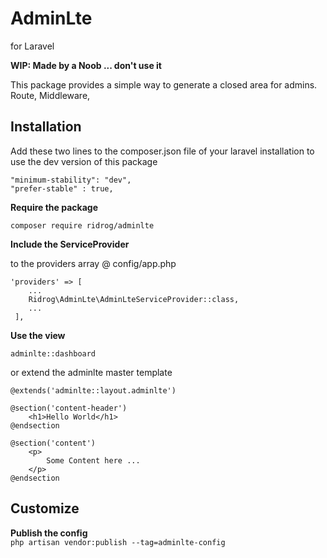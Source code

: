 # AdminLte 

for Laravel

**WIP: Made by a Noob ... don't use it**

This package provides a simple way to generate a closed area for admins.
Route, Middleware, 

## Installation

Add these two lines to the composer.json file of your laravel installation to use the dev version of this package

```
"minimum-stability": "dev",
"prefer-stable" : true,
```

**Require the package**

```
composer require ridrog/adminlte
```

**Include the ServiceProvider**
 
to the providers array @ config/app.php
```
'providers' => [
    ...
    Ridrog\AdminLte\AdminLteServiceProvider::class,
    ...
 ],
```

**Use the view**

```
adminlte::dashboard
```

or extend the adminlte master template

``` 
@extends('adminlte::layout.adminlte')

@section('content-header')
    <h1>Hello World</h1>
@endsection

@section('content')
    <p>
        Some Content here ...
    </p>
@endsection

```

## Customize

**Publish the config**  
``` php artisan vendor:publish --tag=adminlte-config ```

